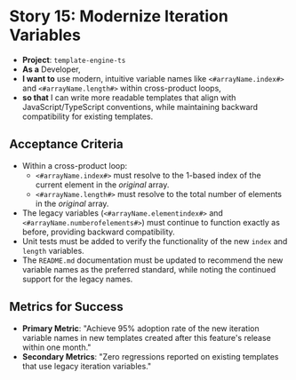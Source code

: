 # Story 15: Modernize Iteration Variables

- **Project**: `template-engine-ts`
- **As a** Developer,
- **I want to** use modern, intuitive variable names like `<#arrayName.index#>` and `<#arrayName.length#>` within cross-product loops,
- **so that** I can write more readable templates that align with JavaScript/TypeScript conventions, while maintaining backward compatibility for existing templates.

## Acceptance Criteria

-   Within a cross-product loop:
    -   `<#arrayName.index#>` must resolve to the 1-based index of the current element in the *original* array.
    -   `<#arrayName.length#>` must resolve to the total number of elements in the *original* array.
-   The legacy variables (`<#arrayName.elementindex#>` and `<#arrayName.numberofelements#>`) must continue to function exactly as before, providing backward compatibility.
-   Unit tests must be added to verify the functionality of the new `index` and `length` variables.
-   The `README.md` documentation must be updated to recommend the new variable names as the preferred standard, while noting the continued support for the legacy names.

## Metrics for Success

- **Primary Metric**: "Achieve 95% adoption rate of the new iteration variable names in new templates created after this feature's release within one month."
- **Secondary Metrics**: "Zero regressions reported on existing templates that use legacy iteration variables."
